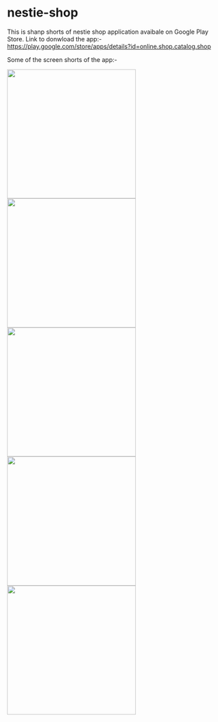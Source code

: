 # nestie-shop
This is shanp shorts of nestie shop application avaibale on Google Play Store.
Link to donwload the app:- https://play.google.com/store/apps/details?id=online.shop.catalog.shop

Some of the screen shorts of the app:-

<img src="https://play-lh.googleusercontent.com/eNvBXheedWYfHk_mpuy3sS1lyrqKZsPZ7GGQvPy0mhH7YgE8MoozF-NZ--YVC7XYxw=w2560-h1440-rw" width=300/>
<img src="https://play-lh.googleusercontent.com/oiZoTVfW1Ml3UVpPNQWh9Ekt2vxQH6ll-DT7UiUGT4DBM5xbVDQ8HlQ1fq5XtndOhA=w2560-h1440-rw" width=300/>
<img src="https://play-lh.googleusercontent.com/_AArjcBFNtReuaonzbcl6O167aPQ3vjcDYoSK0j3U4r5tqYVas9b-U70U6hY7R4mG_fx=w2560-h1440-rw" width=300/>
<img src="https://play-lh.googleusercontent.com/3CSF96l-tLQDvZ7AZpiZDrXpTH_g0uBoTE-z0umHNpl3JO1FBAHzJgbP_8_qIfpumA=w2560-h1440-rw" width=300/>
<img src="https://play-lh.googleusercontent.com/Xg9gq6-iqjxPrn71xNVVdJw_UAyv4zIIInQkyR_IZhnWyRXcNclYGfNzG9BBrZGvPtQ=w2560-h1440-rw" width=300/>


